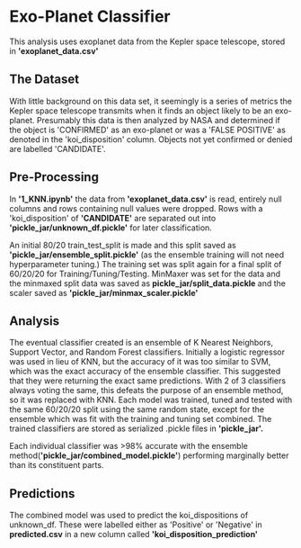 # Exo-Planet Classifier
This analysis uses exoplanet data from the Kepler space telescope, stored in **'exoplanet_data.csv'**

## The Dataset
With little background on this data set, it seemingly is a series of metrics the Kepler space telescope transmits when it finds an object likely to be an exo-planet.  Presumably this data is then analyzed by NASA and determined if the object is 'CONFIRMED' as an exo-planet or was a 'FALSE POSITIVE' as denoted in the 'koi_disposition' column.  Objects not yet confirmed or denied are labelled 'CANDIDATE'.  

## Pre-Processing
In **'1_KNN.ipynb'** the data from **'exoplanet_data.csv'** is read, entirely null columns and rows containing null values were dropped.  Rows with a 'koi_disposition' of **'CANDIDATE'** are separated out into **'pickle_jar/unknown_df.pickle'** for later classification. 

An initial 80/20 train_test_split is made and this split saved as **'pickle_jar/ensemble_split.pickle'** (as the ensemble training will not need hyperparameter tuning.) The training set was split again for a final split of 60/20/20 for Training/Tuning/Testing. MinMaxer was set for the data and the minmaxed split data was saved as **pickle_jar/split_data.pickle** and the scaler saved as **'pickle_jar/minmax_scaler.pickle'**

## Analysis
The eventual classifier created is an ensemble of  K Nearest Neighbors, Support Vector, and Random Forest classifiers. Initially a logistic regressor was used in lieu of KNN, but the accuracy of it was too similar to SVM, which was the exact accuracy of the ensemble classifier. This suggested that they were returning the exact same predictions.  With 2 of 3 classifiers always voting the same, this defeats the purpose of an ensemble method, so it was replaced with KNN. Each model was trained, tuned and tested with the same 60/20/20 split using the same random state, except for the ensemble which was fit with the training and tuning set combined. The trained classifiers are stored as serialized .pickle files in **'pickle_jar'.**

Each individual classifier was >98% accurate with the ensemble method(**'pickle_jar/combined_model.pickle'**) performing marginally better than its constituent parts.

## Predictions

The combined model was used to predict the koi_dispositions of unknown_df.  These were labelled either as 'Positive' or 'Negative' in **predicted.csv** in a new column called **'koi_disposition_prediction'**